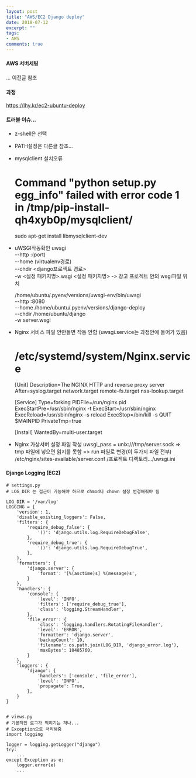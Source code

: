 ```yaml
---
layout: post
title: "AWS/EC2 Django deploy"
date: 2018-07-12
excerpt: ""
tags:
- AWS
comments: true
---
```

#### AWS 서버세팅
... 이전글 참조

#### 과정
https://lhy.kr/ec2-ubuntu-deploy

#### 트러블 이슈...
- z-shell은 선택
- PATH설정은 다른글 참조...
- mysqlclient 설치오류
    # Command "python setup.py egg_info" failed with error code 1 in /tmp/pip-install-qh4xyb0p/mysqlclient/
    sudo apt-get install libmysqlclient-dev

- uWSGI작동확인
    uwsgi \
    --http :(port) \
    --home (virtualenv경로) \
    --chdir <django프로젝트 경로> \
    -w <설정 패키지명>.wsgi
    <설정 패키지명> -> 장고 프로젝트 안의 wsgi파일 위치

    /home/ubuntu/.pyenv/versions/uwsgi-env/bin/uwsgi \
    --http :8080 \
    --home /home/ubuntu/.pyenv/versions/django-deploy \
    --chdir /home/ubuntu/django \
    -w server.wsgi
    

- Nginx 서비스 파일 안만들면 작동 안함
    (uwsgi.service는 과정안에 들어가 있음)
    # /etc/systemd/system/Nginx.service
    [Unit]
    Description=The NGINX HTTP and reverse proxy server
    After=syslog.target network.target remote-fs.target nss-lookup.target

    [Service]
    Type=forking
    PIDFile=/run/nginx.pid
    ExecStartPre=/usr/sbin/nginx -t
    ExecStart=/usr/sbin/nginx
    ExecReload=/usr/sbin/nginx -s reload
    ExecStop=/bin/kill -s QUIT $MAINPID
    PrivateTmp=true

    [Install]
    WantedBy=multi-user.target

- Nginx 가상서버 설정 파일 작성
    uwsgi_pass = unix:///tmp/server.sock
    => tmp 파일에 넣으면 읽지를 못함
    => run 파일로 변경(이 두가지 파일 전부)
    /etc/nginx/sites-available/server.conf
    /프로젝트 디렉토리.../uwsgi.ini

#### Django Logging (EC2)
    # settings.py
    # LOG_DIR 는 접근이 가능해야 하므로 chmod나 chown 설정 변경해줘야 됨

    LOG_DIR = '/var/log'
    LOGGING = {
        'version': 1,
        'disable_existing_loggers': False,
        'filters': {
            'require_debug_false': {
                '()': 'django.utils.log.RequireDebugFalse',
            },
            'require_debug_true': {
                '()': 'django.utils.log.RequireDebugTrue',
            },
        },
        'formatters': {
            'django.server': {
                'format': '[%(asctime)s] %(message)s',
            }
        },
        'handlers': {
            'console': {
                'level': 'INFO',
                'filters': ['require_debug_true'],
                'class': 'logging.StreamHandler',
            },
            'file_error': {
                'class': 'logging.handlers.RotatingFileHandler',
                'level': 'ERROR',
                'formatter': 'django.server',
                'backupCount': 10,
                'filename': os.path.join(LOG_DIR, 'django_error.log'),
                'maxBytes': 10485760,
            }
        },
        'loggers': {
            'django': {
                'handlers': ['console', 'file_error'],
                'level': 'INFO',
                'propagate': True,
            },
        }
    }


    # views.py
    # 기본적인 로그가 찍히기는 하나...
    # Exception으로 처리해줌
    import logging

    logger = logging.getLogger("django")
  	try:
  		...
  	except Exception as e:
  		logger.error(e)
  		...

